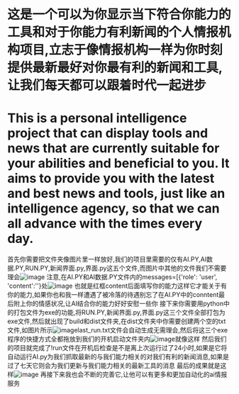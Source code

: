 # 这是一个可以为你显示当下符合你能力的工具和对于你能力有利新闻的个人情报机构项目,立志于像情报机构一样为你时刻提供最新最好对你最有利的新闻和工具,让我们每天都可以跟着时代一起进步
# This is a personal intelligence project that can display tools and news that are currently suitable for your abilities and beneficial to you. It aims to provide you with the latest and best news and tools, just like an intelligence agency, so that we can all advance with the times every day.
首先你需要把文件夹像图片里一样放好,我们的项目里需要的仅有AI.PY,AI数据.PY,RUN.PY,新闻界面.py,界面.py这五个文件,而图片中其他的文件我们不需要理会![image](https://github.com/user-attachments/assets/05d39e40-d21f-4842-a5e8-e1af52c89a7e)
注意,在AI.PY和AI数据.PY文件内的messages=[{'role': 'user', 'content':''}处![image](https://github.com/user-attachments/assets/fd7fc6de-2f68-433c-bfe5-be462c0952e8)
也就是红框content后面填写你的能力这样它才能关于有你的能力,如果你也和我一样遭遇了被冷落的待遇别忘了在AI.PY中的conntent最后附上你的情感状况,让AI结合你的能力好好安慰一些你
接下来你需要用python中的打包文件为exe的功能,将RUN.PY,新闻界面.py,界面.py这三个文件全部打包为exe文件,然后就出现了build和dist文件夹,在dist文件夹中你需要创建两个空的txt文件,如图片所示![image](https://github.com/user-attachments/assets/3b2d7196-e5fb-47a3-a7f4-8059fe086fad)last_run.txt文件会自动生成无需理会,然后将这三个exe程序的快捷方式全都拖放到我们的开机启动文件夹内![image](https://github.com/user-attachments/assets/dcd1889f-5218-4ce2-b001-0f305be3b9df)就像这样
然后我们的项目就完成了!run文件在开机后检查是不是离上次运行过了24小时,如果是它将自动运行AI.py为我们抓取最新的与我们能力相关的对我们有利的新闻消息,如果是过了七天它则会为我们更新与我们能力相关的最新工具的消息
最后的成果就是这样![image](https://github.com/user-attachments/assets/130c14f4-ae1b-403d-abcb-590ab146c369)
再接下来我也会不断的完善它,让他可以有更多和更加自动化的ai情报服务
